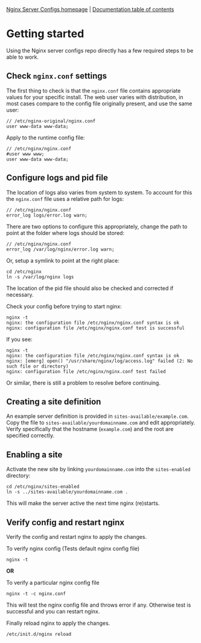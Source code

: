 [Nginx Server Configs homepage](https://github.com/h5bp/server-configs-nginx)
 | [Documentation table of contents](TOC.md)

# Getting started

Using the Nginx server configs repo directly has a few required steps to be able to work.

## Check `nginx.conf` settings

The first thing to check is that the `nginx.conf` file contains appropriate values for
your specific install. The web user varies with distribution, in most cases compare to
the config file originally present, and use the same user:

    // /etc/nginx-original/nginx.conf
    user www-data www-data;

Apply to the runtime config file:

    // /etc/nginx/nginx.conf
    #user www www;
    user www-data www-data;

## Configure logs and pid file

The location of logs also varies from system to system. To account for this the `nginx.conf`
file uses a relative path for logs:

    // /etc/nginx/nginx.conf
    error_log logs/error.log warn;

There are two options to configure this appropriately, change the path to point at the folder
where logs should be stored:

    // /etc/nginx/nginx.conf
    error_log /var/log/nginx/error.log warn;

Or, setup a symlink to point at the right place:

    cd /etc/nginx
    ln -s /var/log/nginx logs

The location of the pid file should also be checked and corrected if necessary.

Check your config before trying to start nginx:

    nginx -t
    nginx: the configuration file /etc/nginx/nginx.conf syntax is ok
    nginx: configuration file /etc/nginx/nginx.conf test is successful

If you see:

    nginx -t
    nginx: the configuration file /etc/nginx/nginx.conf syntax is ok
    nginx: [emerg] open() "/usr/share/nginx/log/access.log" failed (2: No such file or directory)
    nginx: configuration file /etc/nginx/nginx.conf test failed

Or similar, there is still a problem to resolve before continuing.

## Creating a site definition

An example server definition is provided in `sites-available/example.com`. Copy the file to
`sites-available/yourdomainname.com` and edit appropriately. Verify specifically that
the hostname (`example.com`) and the root are specified correctly.

## Enabling a site

Activate the new site by linking `yourdomainname.com` into the `sites-enabled` directory:

    cd /etc/nginx/sites-enabled
    ln -s ../sites-available/yourdomainname.com .

This will make the server active the next time nginx (re)starts.

## Verify config and restart nginx
Verify the config and restart nginx to apply the changes.

To verify nginx config (Tests default nginx config file)

    nginx -t 

**OR**

To verify a particular nginx config file
    
    nginx -t -c nginx.conf
    
This will test the nginx config file and throws error if any. Otherwise test is successful and you can restart nginx.

Finally reload nginx to apply the changes.
    
    /etc/init.d/nginx reload
